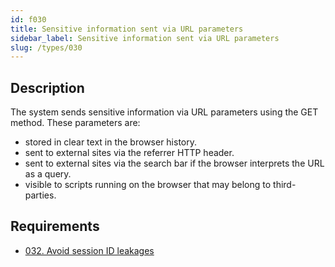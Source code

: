 ```yaml
---
id: f030
title: Sensitive information sent via URL parameters
sidebar_label: Sensitive information sent via URL parameters
slug: /types/030
---
```


## Description

The system sends sensitive information via URL parameters
using the GET method. These parameters are:

* stored in clear text in the browser history.
* sent to external sites via the referrer HTTP header.
* sent to external sites via the search bar
if the browser interprets the URL as a query.
* visible to scripts running on the browser
that may belong to third-parties.

## Requirements

- [032. Avoid session ID leakages](/criteria/session/032)
